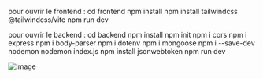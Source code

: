 pour ouvrir le frontend :
cd frontend
npm install
npm install tailwindcss @tailwindcss/vite
npm run dev 


pour ouvrir le backend :
cd backend
npm install
npm init
npm i cors
npm i express
npm i body-parser 
npm i dotenv 
npm i mongoose 
npm i --save-dev nodemon
nodemon index.js 
npm install jsonwebtoken
npm run dev

![image](https://github.com/user-attachments/assets/de5999dd-e175-4678-9810-2e7125452604)
